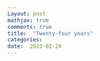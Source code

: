 ```yaml
---
Layout: post
mathjax: true
comments: true
title:  "Twenty-four years"
categories:
date:  2023-02-24
---
```

<br>

<!--https://www.theflorentine.net/2017/09/08/andrei-tarkovsky-famous-expats/-->
